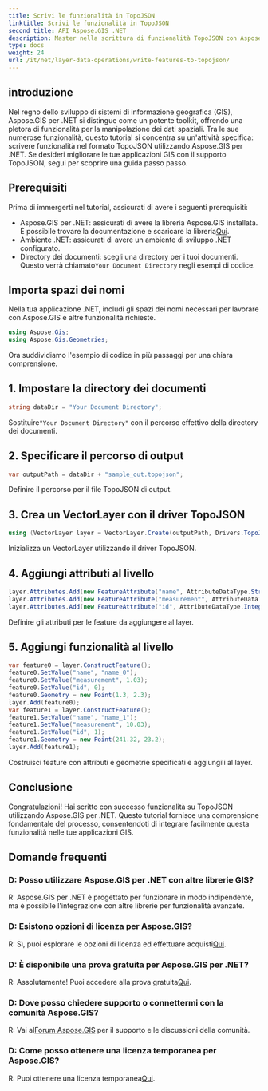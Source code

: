 ```yaml
---
title: Scrivi le funzionalità in TopoJSON
linktitle: Scrivi le funzionalità in TopoJSON
second_title: API Aspose.GIS .NET
description: Master nella scrittura di funzionalità TopoJSON con Aspose.GIS per .NET. Segui il nostro tutorial passo dopo passo. Migliora le tue applicazioni GIS.
type: docs
weight: 24
url: /it/net/layer-data-operations/write-features-to-topojson/
---
```

## introduzione
Nel regno dello sviluppo di sistemi di informazione geografica (GIS), Aspose.GIS per .NET si distingue come un potente toolkit, offrendo una pletora di funzionalità per la manipolazione dei dati spaziali. Tra le sue numerose funzionalità, questo tutorial si concentra su un'attività specifica: scrivere funzionalità nel formato TopoJSON utilizzando Aspose.GIS per .NET. Se desideri migliorare le tue applicazioni GIS con il supporto TopoJSON, segui per scoprire una guida passo passo.
## Prerequisiti
Prima di immergerti nel tutorial, assicurati di avere i seguenti prerequisiti:
-  Aspose.GIS per .NET: assicurati di avere la libreria Aspose.GIS installata. È possibile trovare la documentazione e scaricare la libreria[Qui](https://reference.aspose.com/gis/net/).
- Ambiente .NET: assicurati di avere un ambiente di sviluppo .NET configurato.
-  Directory dei documenti: scegli una directory per i tuoi documenti. Questo verrà chiamato`Your Document Directory` negli esempi di codice.
## Importa spazi dei nomi
Nella tua applicazione .NET, includi gli spazi dei nomi necessari per lavorare con Aspose.GIS e altre funzionalità richieste.
```csharp
using Aspose.Gis;
using Aspose.Gis.Geometries;
```
Ora suddividiamo l'esempio di codice in più passaggi per una chiara comprensione.
## 1. Impostare la directory dei documenti
```csharp
string dataDir = "Your Document Directory";
```
 Sostituire`"Your Document Directory"` con il percorso effettivo della directory dei documenti.
## 2. Specificare il percorso di output
```csharp
var outputPath = dataDir + "sample_out.topojson";
```
Definire il percorso per il file TopoJSON di output.
## 3. Crea un VectorLayer con il driver TopoJSON
```csharp
using (VectorLayer layer = VectorLayer.Create(outputPath, Drivers.TopoJson))
```
Inizializza un VectorLayer utilizzando il driver TopoJSON.
## 4. Aggiungi attributi al livello
```csharp
layer.Attributes.Add(new FeatureAttribute("name", AttributeDataType.String));
layer.Attributes.Add(new FeatureAttribute("measurement", AttributeDataType.Double));
layer.Attributes.Add(new FeatureAttribute("id", AttributeDataType.Integer));
```
Definire gli attributi per le feature da aggiungere al layer.
## 5. Aggiungi funzionalità al livello
```csharp
var feature0 = layer.ConstructFeature();
feature0.SetValue("name", "name_0");
feature0.SetValue("measurement", 1.03);
feature0.SetValue("id", 0);
feature0.Geometry = new Point(1.3, 2.3);
layer.Add(feature0);
var feature1 = layer.ConstructFeature();
feature1.SetValue("name", "name_1");
feature1.SetValue("measurement", 10.03);
feature1.SetValue("id", 1);
feature1.Geometry = new Point(241.32, 23.2);
layer.Add(feature1);
```
Costruisci feature con attributi e geometrie specificati e aggiungili al layer.
## Conclusione
Congratulazioni! Hai scritto con successo funzionalità su TopoJSON utilizzando Aspose.GIS per .NET. Questo tutorial fornisce una comprensione fondamentale del processo, consentendoti di integrare facilmente questa funzionalità nelle tue applicazioni GIS.
## Domande frequenti
### D: Posso utilizzare Aspose.GIS per .NET con altre librerie GIS?
R: Aspose.GIS per .NET è progettato per funzionare in modo indipendente, ma è possibile l'integrazione con altre librerie per funzionalità avanzate.
### D: Esistono opzioni di licenza per Aspose.GIS?
 R: Sì, puoi esplorare le opzioni di licenza ed effettuare acquisti[Qui](https://purchase.aspose.com/buy).
### D: È disponibile una prova gratuita per Aspose.GIS per .NET?
 R: Assolutamente! Puoi accedere alla prova gratuita[Qui](https://releases.aspose.com/).
### D: Dove posso chiedere supporto o connettermi con la comunità Aspose.GIS?
 R: Vai al[Forum Aspose.GIS](https://forum.aspose.com/c/gis/33) per il supporto e le discussioni della comunità.
### D: Come posso ottenere una licenza temporanea per Aspose.GIS?
 R: Puoi ottenere una licenza temporanea[Qui](https://purchase.aspose.com/temporary-license/).